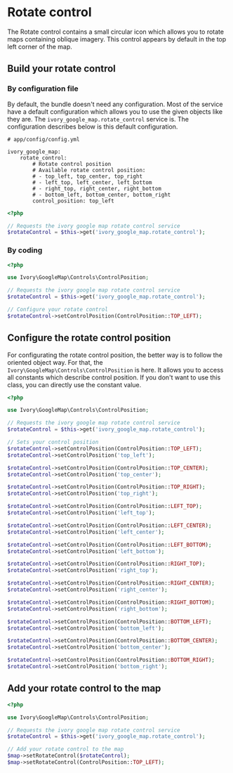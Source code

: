 # Rotate control

The Rotate control contains a small circular icon which allows you to rotate maps containing oblique imagery. This
control appears by default in the top left corner of the map.

## Build your rotate control

### By configuration file

By default, the bundle doesn't need any configuration. Most of the service have a default configuration which allows
you to use the given objects like they are. The ``ivory_google_map.rotate_control`` service is. The configuration
describes below is this default configuration.

```
# app/config/config.yml

ivory_google_map:
    rotate_control:
        # Rotate control position
        # Available rotate control position:
        # - top_left, top_center, top_right
        # - left_top, left_center, left_bottom
        # - right_top, right_center, right_bottom
        # - bottom_left, bottom_center, bottom_right
        control_position: top_left
```

``` php
<?php

// Requests the ivory google map rotate control service
$rotateControl = $this->get('ivory_google_map.rotate_control');
```

### By coding

``` php
<?php

use Ivory\GoogleMap\Controls\ControlPosition;

// Requests the ivory google map rotate control service
$rotateControl = $this->get('ivory_google_map.rotate_control');

// Configure your rotate control
$rotateControl->setControlPosition(ControlPosition::TOP_LEFT);
```

## Configure the rotate control position

For configurating the rotate control position, the better way is to follow the oriented object way. For that, the
``Ivory\GoogleMap\Controls\ControlPosition`` is here. It allows you to access all constants which describe control
position. If you don't want to use this class, you can directly use the constant value.

``` php
<?php

use Ivory\GoogleMap\Controls\ControlPosition;

// Requests the ivory google map rotate control service
$rotateControl = $this->get('ivory_google_map.rotate_control');

// Sets your control position
$rotateControl->setControlPosition(ControlPosition::TOP_LEFT);
$rotateControl->setControlPosition('top_left');

$rotateControl->setControlPosition(ControlPosition::TOP_CENTER);
$rotateControl->setControlPosition('top_center');

$rotateControl->setControlPosition(ControlPosition::TOP_RIGHT);
$rotateControl->setControlPosition('top_right');

$rotateControl->setControlPosition(ControlPosition::LEFT_TOP);
$rotateControl->setControlPosition('left_top');

$rotateControl->setControlPosition(ControlPosition::LEFT_CENTER);
$rotateControl->setControlPosition('left_center');

$rotateControl->setControlPosition(ControlPosition::LEFT_BOTTOM);
$rotateControl->setControlPosition('left_bottom');

$rotateControl->setControlPosition(ControlPosition::RIGHT_TOP);
$rotateControl->setControlPosition('right_top');

$rotateControl->setControlPosition(ControlPosition::RIGHT_CENTER);
$rotateControl->setControlPosition('right_center');

$rotateControl->setControlPosition(ControlPosition::RIGHT_BOTTOM);
$rotateControl->setControlPosition('right_bottom');

$rotateControl->setControlPosition(ControlPosition::BOTTOM_LEFT);
$rotateControl->setControlPosition('bottom_left');

$rotateControl->setControlPosition(ControlPosition::BOTTOM_CENTER);
$rotateControl->setControlPosition('bottom_center');

$rotateControl->setControlPosition(ControlPosition::BOTTOM_RIGHT);
$rotateControl->setControlPosition('bottom_right');
```

## Add your rotate control to the map

``` php
<?php

use Ivory\GoogleMap\Controls\ControlPosition;

// Requests the ivory google map rotate control service
$rotateControl = $this->get('ivory_google_map.rotate_control');

// Add your rotate control to the map
$map->setRotateControl($rotateControl);
$map->setRotateControl(ControlPosition::TOP_LEFT);
```
